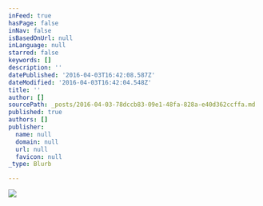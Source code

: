 ```yaml
---
inFeed: true
hasPage: false
inNav: false
isBasedOnUrl: null
inLanguage: null
starred: false
keywords: []
description: ''
datePublished: '2016-04-03T16:42:08.587Z'
dateModified: '2016-04-03T16:42:04.548Z'
title: ''
author: []
sourcePath: _posts/2016-04-03-78dccb83-09e1-48fa-828a-e40d362ccffa.md
published: true
authors: []
publisher:
  name: null
  domain: null
  url: null
  favicon: null
_type: Blurb

---
```

![](https://the-grid-user-content.s3-us-west-2.amazonaws.com/4cdf8c29-8ada-4eb2-976c-9417cc25223e.jpg)